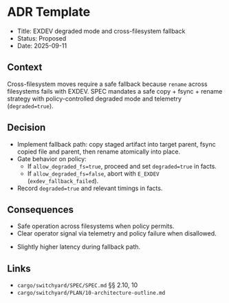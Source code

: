 # ADR Template

- Title: EXDEV degraded mode and cross-filesystem fallback
- Status: Proposed
- Date: 2025-09-11

## Context

Cross-filesystem moves require a safe fallback because `rename` across filesystems fails with EXDEV. SPEC mandates a safe copy + fsync + rename strategy with policy-controlled degraded mode and telemetry (`degraded=true`).

## Decision

- Implement fallback path: copy staged artifact into target parent, fsync copied file and parent, then rename atomically into place.
- Gate behavior on policy:
  - If `allow_degraded_fs=true`, proceed and set `degraded=true` in facts.
  - If `allow_degraded_fs=false`, abort with `E_EXDEV` (`exdev_fallback_failed`).
- Record `degraded=true` and relevant timings in facts.

## Consequences

+ Safe operation across filesystems when policy permits.
+ Clear operator signal via telemetry and policy failure when disallowed.
- Slightly higher latency during fallback path.

## Links

- `cargo/switchyard/SPEC/SPEC.md` §§ 2.10, 10
- `cargo/switchyard/PLAN/10-architecture-outline.md`
